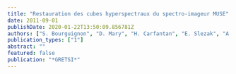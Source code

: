 ```yaml
---
title: "Restauration des cubes hyperspectraux du spectro-imageur MUSE"
date: 2011-09-01
publishDate: 2020-01-22T13:50:09.856781Z
authors: ["S. Bourguignon", "D. Mary", "H. Carfantan", "E. Slezak", "A. Ferrari"]
publication_types: ["1"]
abstract: ""
featured: false
publication: "*GRETSI*"
---
```


